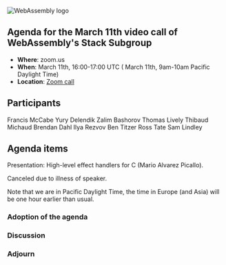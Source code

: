 ![WebAssembly logo](/images/WebAssembly.png)

## Agenda for the March 11th video call of WebAssembly's Stack Subgroup

- **Where**: zoom.us
- **When**:  March 11th, 16:00-17:00 UTC ( March 11th, 9am-10am Pacific Daylight Time)
- **Location**: [Zoom call](https://zoom.us/j/91846860726?pwd=NVVNVmpvRVVFQkZTVzZ1dTFEcXgrdz09)


## Participants

Francis McCabe
Yury Delendik
Zalim Bashorov
Thomas Lively
Thibaud Michaud
Brendan Dahl
Ilya Rezvov
Ben Titzer
Ross Tate
Sam Lindley


## Agenda items

Presentation: High-level effect handlers for C (Mario Alvarez Picallo).

Canceled due to illness of speaker.

Note that we are in Pacific Daylight Time, the time in Europe (and Asia) will be one hour earlier than usual.

### Adoption of the agenda

### Discussion

### Adjourn

